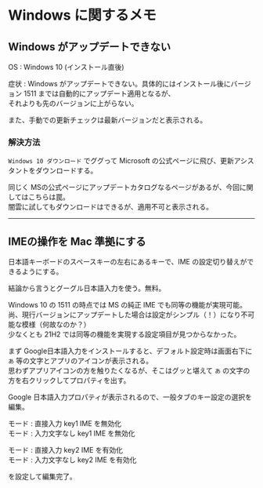 # Windows に関するメモ

## Windows がアップデートできない

OS : Windows 10 (インストール直後)

症状 : Windows がアップデートできない。具体的にはインストール後にバージョン 1511 までは自動的にアップデート適用となるが、  
それよりも先のバージョンに上がらない。

また、手動での更新チェックは最新バージョンだと表示される。

### 解決方法

`Windows 10 ダウンロード` でググって Microsoft の公式ページに飛び、更新アシスタントをダウンロードする。  

同じく MSの公式ページにアップデートカタログなるページがあるが、今回に関してはこちらは罠。  
闇雲に試してもダウンロードはできるが、適用不可と表示される。

---

## IMEの操作を Mac 準拠にする

日本語キーボードのスペースキーの左右にあるキーで、IME の設定切り替えができるようにする。

結論から言うとグーグル日本語入力を使う。無料。

Windows 10 の 1511 の時点では MS の純正 IME でも同等の機能が実現可能。  
尚、現行バージョンにアップデートした場合は設定がシンプル（！）になり不可能な模様（何故なのか？）  
少なくとも 21H2 では同等の機能を実現する設定項目が見つからなかった。

まず Google日本語入力をインストールすると、デフォルト設定時は画面右下に `あ` 等の文字とアプリのアイコンが表示される。  
思わずアプリアイコンの方を触りたくなるが、そこはグッと堪えて `あ` の文字の方を右クリックしてプロパティを出す。

Google 日本語入力プロパティが表示されるので、一般タブのキー設定の選択を編集。

モード : 直接入力 key1 IME を無効化  
モード : 入力文字なし key1 IME を無効化

モード : 直接入力 key2 IME を有効化  
モード : 入力文字なし key2 IME を有効化

を設定して編集完了。